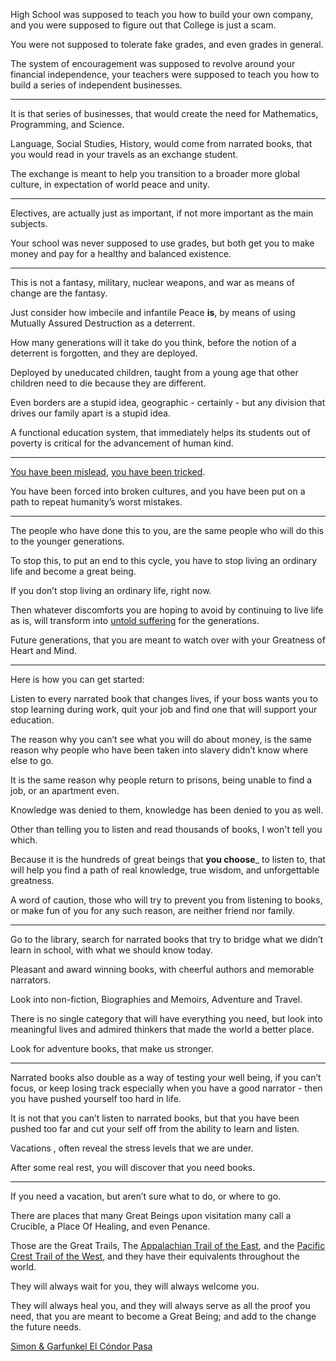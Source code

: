 High School was supposed to teach you how to build your own company,
and you were supposed to figure out that College is just a scam.

You were not supposed to tolerate fake grades,
and even grades in general.

The system of encouragement was supposed to revolve around your financial independence,
your teachers were supposed to teach you how to build a series of independent businesses.

---

It is that series of businesses,
that would create the need for Mathematics, Programming, and Science.

Language, Social Studies, History, would come from narrated books,
that you would read in your travels as an exchange student.

The exchange is meant to help you transition to a broader more global culture,
in expectation of world peace and unity.

---

Electives, are actually just as important,
if not more important as the main subjects.

Your school was never supposed to use grades,
but both get you to make money and pay for a healthy and balanced existence.

---

This is not a fantasy,
military, nuclear weapons, and war as means of change are the fantasy.

Just consider how imbecile and infantile Peace __is__,
by means of using Mutually Assured Destruction as a deterrent.

How many generations will it take do you think,
before the notion of a deterrent is forgotten, and they are deployed.

Deployed by uneducated children,
taught from a young age that other children need to die because they are different.

Even borders are a stupid idea,
geographic - certainly - but any division that drives our family apart is a stupid idea.

A functional education system,
that immediately helps its students out of poverty is critical for the advancement of human kind.

---

[You have been mislead][4],
[you have been tricked][5].

You have been forced into broken cultures,
and you have been put on a path to repeat humanity’s worst mistakes.

---

The people who have done this to you,
are the same people who will do this to the younger generations.

To stop this, to put an end to this cycle,
you have to stop living an ordinary life and become a great being.

If you don’t stop living an ordinary life,
right now.

Then whatever discomforts you are hoping to avoid by continuing to live life as is,
will transform into [untold suffering][1] for the generations.

Future generations,
that you are meant to watch over with your Greatness of Heart and Mind.

---

Here is how you can get started:

Listen to every narrated book that changes lives,
if your boss wants you to stop learning during work, quit your job and find one that will support your education.

The reason why you can’t see what you will do about money,
is the same reason why people who have been taken into slavery didn’t know where else to go.

It is the same reason why people return to prisons,
being unable to find a job, or an apartment even.

Knowledge was denied to them,
knowledge has been denied to you as well.

Other than telling you to listen and read thousands of books,
I won't tell you which.

Because it is the hundreds of great beings that __you choose___ to listen to,
that will help you find a path of real knowledge, true wisdom, and unforgettable greatness.

A word of caution, those who will try to prevent you from listening to books,
or make fun of you for any such reason, are neither friend nor family.

---

Go to the library, search for narrated books that try to bridge what we didn’t learn in school,
with what we should know today.

Pleasant and award winning books,
with cheerful authors and memorable narrators.

Look into non-fiction,
Biographies and Memoirs, Adventure and Travel.

There is no single category that will have everything you need,
but look into meaningful lives and admired thinkers that made the world a better place.

Look for adventure books,
that make us stronger.

---

Narrated books also double as a way of testing your well being,
if you can’t focus, or keep losing track especially when you have a good narrator - then you have pushed yourself too hard in life.

It is not that you can’t listen to narrated books,
but that you have been pushed too far and cut your self off from the ability to learn and listen.

Vacations ,
often reveal the stress levels that we are under.

After some real rest,
you will discover that you need books.

---

If you need a vacation,
but aren’t sure what to do, or where to go.

There are places that many Great Beings upon visitation many call a Crucible, a Place Of Healing, and even Penance.

Those are the Great Trails,
The [Appalachian Trail of the East][2], and the [Pacific Crest Trail of the West][3], and they have their equivalents throughout the world.

They will always wait for you,
they will always welcome you.

They will always heal you,
and they will always serve as all the proof you need, that you are meant to become a Great Being; and add to the change the future needs.

[Simon & Garfunkel El Cóndor Pasa][6]

[1]: https://edition.cnn.com/2019/11/05/world/climate-emergency-scientists-warning-intl-trnd/index.html
[2]: https://www.youtube.com/watch?v=hPSvdKTEZug
[3]: https://www.youtube.com/watch?v=vmmH-2rWHH0
[4]: https://www.youtube.com/watch?v=sxyKNMrhEvY
[5]: https://www.youtube.com/watch?v=8rmSldhnSDc
[6]: https://www.youtube.com/watch?v=Sk1wlMlfqHQ
